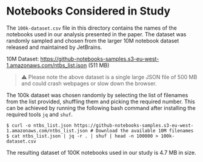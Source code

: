 # Notebooks Considered in Study

The `100k-dataset.csv` file in this directory contains the names of the notebooks used in our analysis presented in the
paper. The dataset was randomly sampled and chosen from the larger 10M notebook dataset released and maintained by JetBrains.

10M Dataset: https://github-notebooks-samples.s3-eu-west-1.amazonaws.com/ntbs_list.json (511 MB)

> :warning: Please note the above dataset is a single large JSON file of 500 MB and could crash webpages or slow down the browser.

The 100k dataset was chosen randomly by selecting the list of filenames from the list provided, shuffling them and picking the required number.
This can be achieved by running the following bash command after installing the required tools `jq` and `shuf`.

```shell
$ curl -o ntbs_list.json https://github-notebooks-samples.s3-eu-west-1.amazonaws.com/ntbs_list.json # Download the available 10M filenames
$ cat ntbs_list.json | jq -r . | shuf | head -n 100000 > 100k-dataset.csv
```

The resulting dataset of 100K notebooks used in our study is 4.7 MB in size.
